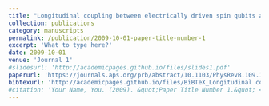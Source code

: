 ```yaml
---
title: "Longitudinal coupling between electrically driven spin qubits and a resonator"
collection: publications
category: manuscripts
permalink: /publication/2009-10-01-paper-title-number-1
excerpt: 'What to type here?'
date: 2009-10-01
venue: 'Journal 1'
#slidesurl: 'http://academicpages.github.io/files/slides1.pdf'
paperurl: 'https://journals.aps.org/prb/abstract/10.1103/PhysRevB.109.155304'
bibtexurl: 'http://academicpages.github.io/files/BiBTeX_Longitudinal coupling between electrically driven spin qubits and a resonator.bib'
#citation: 'Your Name, You. (2009). &quot;Paper Title Number 1.&quot; <i>Journal 1</i>. 1(1).'
---
```

